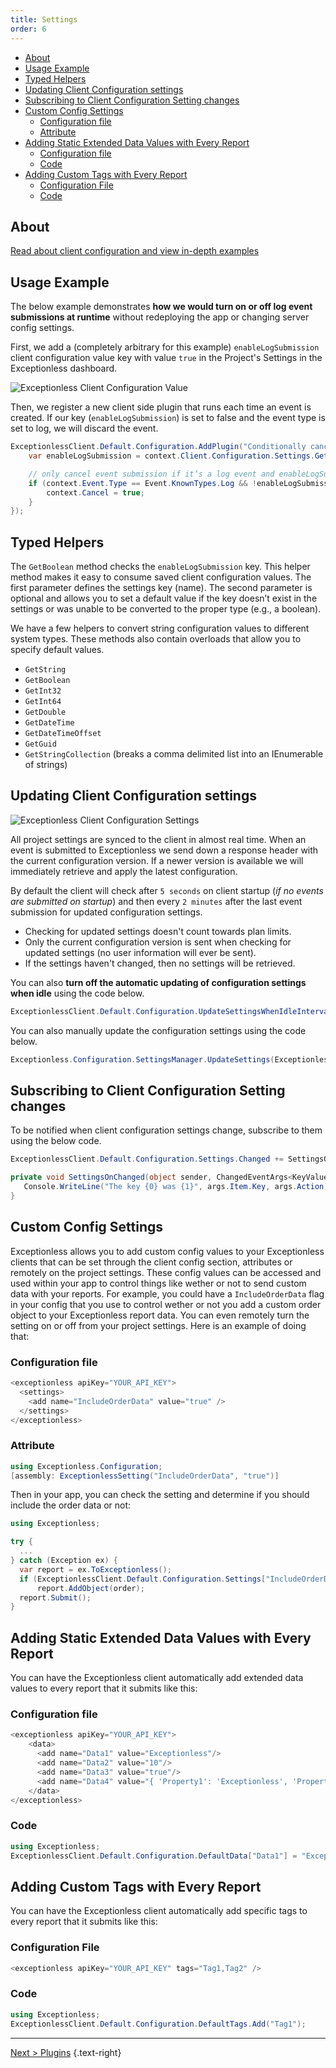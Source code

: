 ```yaml
---
title: Settings
order: 6
---
```

- [About](#about)
- [Usage Example](#usage-example)
- [Typed Helpers](#typed-helpers)
- [Updating Client Configuration settings](#updating-client-configuration-settings)
- [Subscribing to Client Configuration Setting changes](#subscribing-to-client-configuration-setting-changes)
- [Custom Config Settings](#custom-config-settings)
  - [Configuration file](#configuration-file)
  - [Attribute](#attribute)
- [Adding Static Extended Data Values with Every Report](#adding-static-extended-data-values-with-every-report)
  - [Configuration file](#configuration-file-1)
  - [Code](#code)
- [Adding Custom Tags with Every Report](#adding-custom-tags-with-every-report)
  - [Configuration File](#configuration-file-2)
  - [Code](#code-1)

## About

[Read about client configuration and view in-depth examples](../../project-settings.md)

## Usage Example

The below example demonstrates **how we would turn on or off log event submissions at runtime** without redeploying the app or changing server config settings.

First, we add a (completely arbitrary for this example) `enableLogSubmission` client configuration value key with value `true` in the Project's Settings in the Exceptionless dashboard.

![Exceptionless Client Configuration Value](../../../assets/img/docs/client-configuration.png)

Then, we register a new client side plugin that runs each time an event is created. If our key (`enableLogSubmission`) is set to false and the event type is set to log, we will discard the event.

```csharp
ExceptionlessClient.Default.Configuration.AddPlugin("Conditionally cancel log submission", 100, context => {
    var enableLogSubmission = context.Client.Configuration.Settings.GetBoolean("enableLogSubmission", true);

    // only cancel event submission if it’s a log event and enableLogSubmission is false
    if (context.Event.Type == Event.KnownTypes.Log && !enableLogSubmission) {
        context.Cancel = true;
    }
});
```

## Typed Helpers

The `GetBoolean` method checks the `enableLogSubmission` key. This helper method makes it easy to consume saved client configuration values. The first parameter defines the settings key (name). The second parameter is optional and allows you to set a default value if the key doesn’t exist in the settings or was unable to be converted to the proper type (e.g., a boolean).

We have a few helpers to convert string configuration values to different system types. These methods also contain overloads that allow you to specify default values.

- `GetString`
- `GetBoolean`
- `GetInt32`
- `GetInt64`
- `GetDouble`
- `GetDateTime`
- `GetDateTimeOffset`
- `GetGuid`
- `GetStringCollection` (breaks a comma delimited list into an IEnumerable of strings)

## Updating Client Configuration settings

![Exceptionless Client Configuration Settings](../../../assets/img/docs/client-configuration.png)

All project settings are synced to the client in almost real time. When an event is submitted to Exceptionless we send down a response header with the current configuration version. If a newer version is available we will immediately retrieve and apply the latest configuration.

By default the client will check after `5 seconds` on client startup (*if no events are submitted on startup*) and then every `2 minutes` after the last event submission for updated configuration settings.

- Checking for updated settings doesn't count towards plan limits.
- Only the current configuration version is sent when checking for updated settings (no user information will ever be sent).
- If the settings haven't changed, then no settings will be retrieved.

You can also **turn off the automatic updating of configuration settings when idle** using the code below.

```csharp
ExceptionlessClient.Default.Configuration.UpdateSettingsWhenIdleInterval = TimeSpan.Zero;
```

You can also manually update the configuration settings using the code below.

```csharp
Exceptionless.Configuration.SettingsManager.UpdateSettings(ExceptionlessClient.Default.Configuration);
```

## Subscribing to Client Configuration Setting changes

To be notified when client configuration settings change, subscribe to them using the below code.

```csharp
ExceptionlessClient.Default.Configuration.Settings.Changed += SettingsOnChanged;

private void SettingsOnChanged(object sender, ChangedEventArgs<KeyValuePair<string, string>> args) {
   Console.WriteLine("The key {0} was {1}", args.Item.Key, args.Action);
}
```

## Custom Config Settings

Exceptionless allows you to add custom config values to your Exceptionless clients that can be set through the client config section, attributes or remotely on the project settings. These config values can be accessed and used within your app to control things like wether or not to send custom data with your reports. For example, you could have a `IncludeOrderData` flag in your config that you use to control wether or not you add a custom order object to your Exceptionless report data. You can even remotely turn the setting on or off from your project settings. Here is an example of doing that:

### Configuration file

```csharp
<exceptionless apiKey="YOUR_API_KEY">
  <settings>
    <add name="IncludeOrderData" value="true" />
  </settings>
</exceptionless>
```

### Attribute

```csharp
using Exceptionless.Configuration;
[assembly: ExceptionlessSetting("IncludeOrderData", "true")]
```

Then in your app, you can check the setting and determine if you should include the order data or not:

```csharp
using Exceptionless;

try {
  ...
} catch (Exception ex) {
  var report = ex.ToExceptionless();
  if (ExceptionlessClient.Default.Configuration.Settings["IncludeOrderData"] == "true")
      report.AddObject(order);
  report.Submit();
}
```

## Adding Static Extended Data Values with Every Report

You can have the Exceptionless client automatically add extended data values to every report that it submits like this:

### Configuration file

```csharp
<exceptionless apiKey="YOUR_API_KEY">
    <data>
      <add name="Data1" value="Exceptionless"/>
      <add name="Data2" value="10"/>
      <add name="Data3" value="true"/>
      <add name="Data4" value="{ 'Property1': 'Exceptionless', 'Property2: 10, 'Property3': true }"/>
    </data>
</exceptionless>
```

### Code

```csharp
using Exceptionless;
ExceptionlessClient.Default.Configuration.DefaultData["Data1"] = "Exceptionless";
```

## Adding Custom Tags with Every Report

You can have the Exceptionless client automatically add specific tags to every report that it submits like this:

### Configuration File

```csharp
<exceptionless apiKey="YOUR_API_KEY" tags="Tag1,Tag2" />
```

### Code

```csharp
using Exceptionless;
ExceptionlessClient.Default.Configuration.DefaultTags.Add("Tag1");
```

--- 

[Next > Plugins](plugins.md) {.text-right}